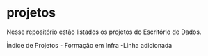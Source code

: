 # projetos

Nesse repositório estão listados os projetos do Escritório de Dados.

Índice de Projetos
    - Formação em Infra
    -Linha adicionada